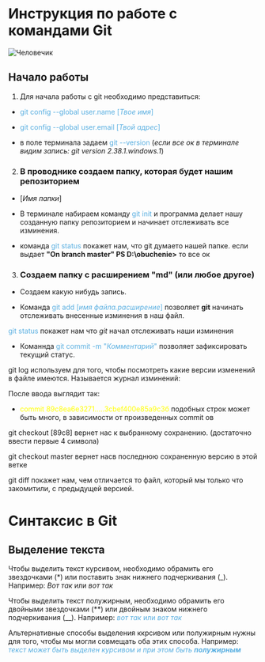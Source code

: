 # Инструкция по работе с командами Git

![Человечик](chelovechik.jpg)

## **Начало работы**

1. Для начала работы c git необходимо представиться: 

* <span style="color:#59afe1">git config --global user.name [*Твое имя*]

* <span style="color:#59afe1">git config --global user.email [*Твой адрес*]
* в поле терминала задаем <span style="color:#59afe1">git --version</span> (*если все ок в терминале видим запись: git version 2.38.1.windows.1*)

2. ### В проводнике создаем папку, которая будет нашим репозиторием

* [*Имя папки*] 
* В терминале набираем команду  <span style="color:#59afe1">git init</span> и программа делает нашу созданную папку репозиторием и начинает отслеживать все изминения.


* команда <span style="color:#59afe1">git status</span> покажет нам, что git думаето нашей папке. если выдает **"On branch master" PS D:\obuchenie>** то все ок

3. ### Создаем папку с расширением "md" (или любое другое)
* Создаем какую нибудь запись.

* Команда <span style="color:#59afe1"> git add [*имя файла.расширение*]</span> позволяет **git** начинать отслеживать внесенные изминения в наш файл.

<span style="color:#59afe1"> git status</span> покажет нам что *git* начал отслеживать наши изминения
* Команнда <span style="color:#59afe1">git commit -m "*Комментарий*"</span> позволяет зафиксировать текущий статус.

git log используем для того, чтобы посмотреть какие версии изменений в файле имеются. Называется журнал изминений:

После ввода выглядит так:
* <span style="color:yellow">commit 89c8ea6e3271.....3cbef400e85a9c3б</span>
подобных строк может быть много, в зависимости от произведенных commit ов

git checkout [89c8] вернет нас к выбранному сохранению. (достаточно ввести первые 4 символа) 

git checkout master вернет насв последнюю сохраненную версию в этой ветке

git diff  покажет нам, чем отличается то файл, который мы только что закомитили, с предыдущей версией.  

# Синтаксис в Git

## Выделение текста

Чтобы выделить текст курсивом, необходимо обрамить его  звездочками (*) или поставить знак нижнего подчеркивания (_). Например:  *Вот так* или _вот так_

Чтобы выделить текст полужирным, необходимо обрамить его двойными звездочками (**) или двойным знаком нижнего подчеркивания (__). Например: <span style="color:#59afe1"> _вот так_ или *вот так*

Альтернативные способы выделения ккрсивом или полужирным нужны для того, чтобы мы могли совмещать оба этих способа. Например:<span style="color:#59afe1"> _текст может быть выделен  курсивом и при этом быть **полужирным**_
